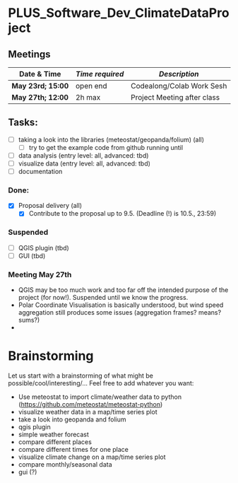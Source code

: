 # PLUS_Software_Dev_ClimateDataProject
## Meetings
| **Date & Time**      | *Time required* | *Description*               | 
|----------------------|-----------------|-----------------------------|
| **May 23rd; 15:00**  | open end        | Codealong/Colab Work Sesh   |
| **May 27th; 12:00**  | 2h max          | Project Meeting after class |


## Tasks:
- [ ] taking a look into the libraries (meteostat/geopanda/folium) (all)
  - [ ] try to get the example code from github running until
- [ ] data analysis (entry level: all, advanced: tbd)
- [ ] visualize data (entry level: all, advanced: tbd)
- [ ] documentation

### Done:
- [x] Proposal delivery (all)
  - [x] Contribute to the proposal up to 9.5. (Deadline (!) is 10.5., 23:59)
     
### Suspended
- [ ] QGIS plugin (tbd)
- [ ] GUI (tbd)

### Meeting May 27th
- QGIS may be too much work and too far off the intended purpose of the project (for now!). Suspended until we know the progress.
- Polar Coordinate Visualisation is basically understood, but wind speed aggregation still produces some issues (aggregation frames? means? sums?)
- 

# Brainstorming
Let us start with a brainstorming of what might be possible/cool/interesting/... Feel free to add whatever you want:
- Use meteostat to import climate/weather data to python (https://github.com/meteostat/meteostat-python)
- visualize weather data in a map/time series plot
- take a look into geopanda and folium
- qgis plugin
- simple weather forecast
- compare different places
- compare different times for one place
- visualize climate change on a map/time series plot
- compare monthly/seasonal data
- gui (?)
